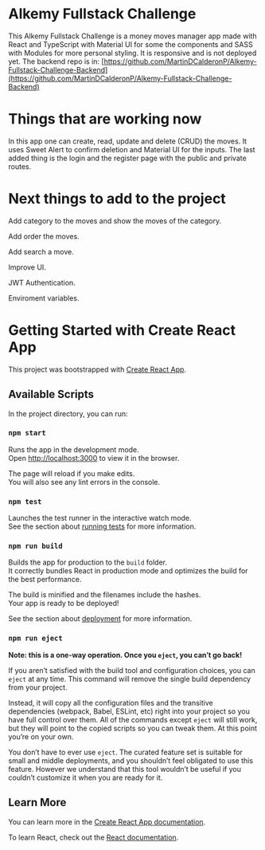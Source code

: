 # Alkemy Fullstack Challenge

This Alkemy Fullstack Challenge is a money moves manager app made with React and TypeScript with Material UI for some the components and SASS with Modules for more personal styling. It is responsive and is not deployed yet. The backend repo is in: [https://github.com/MartinDCalderonP/Alkemy-Fullstack-Challenge-Backend](https://github.com/MartinDCalderonP/Alkemy-Fullstack-Challenge-Backend)

# Things that are working now

In this app one can create, read, update and delete (CRUD) the moves. It uses Sweet Alert to confirm deletion and Material UI for the inputs. The last added thing is the login and the register page with the public and private routes.

# Next things to add to the project

Add category to the moves and show the moves of the category.

Add order the moves.

Add search a move.

Improve UI.

JWT Authentication.

Enviroment variables.

# Getting Started with Create React App

This project was bootstrapped with [Create React App](https://github.com/facebook/create-react-app).

## Available Scripts

In the project directory, you can run:

### `npm start`

Runs the app in the development mode.\
Open [http://localhost:3000](http://localhost:3000) to view it in the browser.

The page will reload if you make edits.\
You will also see any lint errors in the console.

### `npm test`

Launches the test runner in the interactive watch mode.\
See the section about [running tests](https://facebook.github.io/create-react-app/docs/running-tests) for more information.

### `npm run build`

Builds the app for production to the `build` folder.\
It correctly bundles React in production mode and optimizes the build for the best performance.

The build is minified and the filenames include the hashes.\
Your app is ready to be deployed!

See the section about [deployment](https://facebook.github.io/create-react-app/docs/deployment) for more information.

### `npm run eject`

**Note: this is a one-way operation. Once you `eject`, you can’t go back!**

If you aren’t satisfied with the build tool and configuration choices, you can `eject` at any time. This command will remove the single build dependency from your project.

Instead, it will copy all the configuration files and the transitive dependencies (webpack, Babel, ESLint, etc) right into your project so you have full control over them. All of the commands except `eject` will still work, but they will point to the copied scripts so you can tweak them. At this point you’re on your own.

You don’t have to ever use `eject`. The curated feature set is suitable for small and middle deployments, and you shouldn’t feel obligated to use this feature. However we understand that this tool wouldn’t be useful if you couldn’t customize it when you are ready for it.

## Learn More

You can learn more in the [Create React App documentation](https://facebook.github.io/create-react-app/docs/getting-started).

To learn React, check out the [React documentation](https://reactjs.org/).
